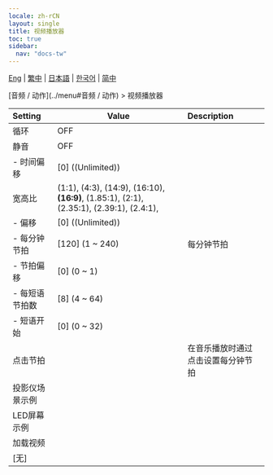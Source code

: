 ```yaml
---
locale: zh-rCN
layout: single
title: 视频播放器
toc: true
sidebar:
  nav: "docs-tw"
---
```

[Eng](/dancexr/menu/2025.4/motion/video_player) | [繁中](/tw/dancexr/menu/2025.4/motion/video_player) | [日本語](/jp/dancexr/menu/2025.4/motion/video_player) | [한국어](/kr/dancexr/menu/2025.4/motion/video_player) | [简中](/zh/dancexr/menu/2025.4/motion/video_player)

[音频 / 动作](../menu#音频 / 动作) > 视频播放器



| Setting | Value | Description |
| :--- | --- | :--- |
| 循环 | OFF | 
| 静音 | OFF | 
|- 时间偏移 | [0] ((Unlimited)) | 
| 宽高比 | (1:1), (4:3), (14:9), (16:10), **(16:9)**, (1.85:1), (2:1), (2.35:1), (2.39:1), (2.4:1),  |  |
|- 偏移 | [0] ((Unlimited)) | 
|- 每分钟节拍 | [120] (1 ~ 240) | 每分钟节拍
|- 节拍偏移 | [0] (0 ~ 1) | 
|- 每短语节拍数 | [8] (4 ~ 64) | 
|- 短语开始 | [0] (0 ~ 32) | 
| 点击节拍 || 在音乐播放时通过点击设置每分钟节拍
| 投影仪场景示例 || 
| LED屏幕示例 || 
| 加载视频 || 
| [无] || 

